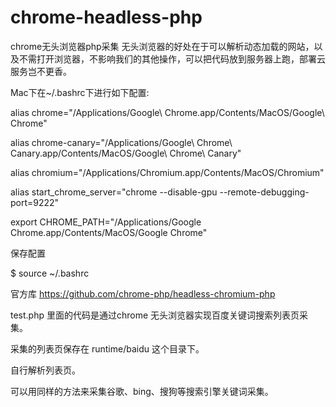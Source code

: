 # chrome-headless-php

chrome无头浏览器php采集
无头浏览器的好处在于可以解析动态加载的网站，以及不需打开浏览器，不影响我们的其他操作，可以把代码放到服务器上跑，部署云服务岂不更香。

Mac下在~/.bashrc下进行如下配置:

alias chrome="/Applications/Google\ Chrome.app/Contents/MacOS/Google\ Chrome"

alias chrome-canary="/Applications/Google\ Chrome\ Canary.app/Contents/MacOS/Google\ Chrome\ Canary"

alias chromium="/Applications/Chromium.app/Contents/MacOS/Chromium"

alias start_chrome_server="chrome --disable-gpu --remote-debugging-port=9222"

export CHROME_PATH="/Applications/Google Chrome.app/Contents/MacOS/Google Chrome"

保存配置

$ source ~/.bashrc

官方库 https://github.com/chrome-php/headless-chromium-php

test.php 里面的代码是通过chrome 无头浏览器实现百度关键词搜索列表页采集。

采集的列表页保存在 runtime/baidu 这个目录下。

自行解析列表页。

可以用同样的方法来采集谷歌、bing、搜狗等搜索引擎关键词采集。
